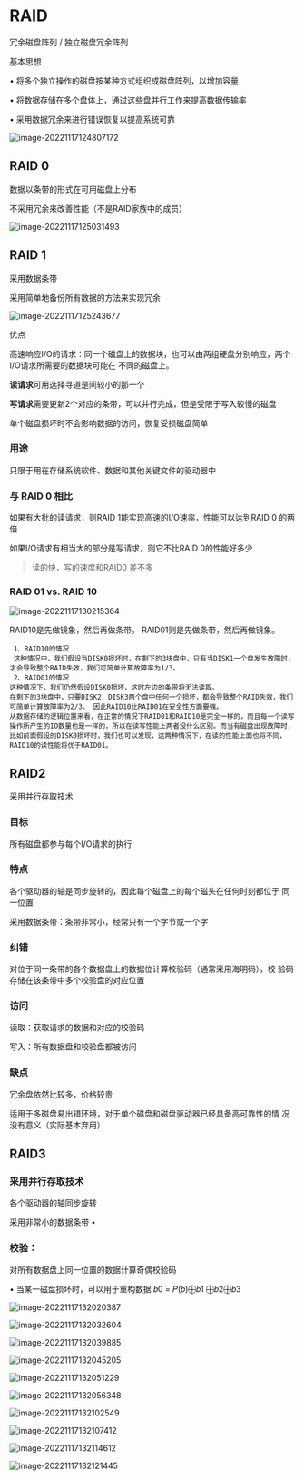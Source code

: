# RAID

 冗余磁盘阵列 / 独立磁盘冗余阵列

基本思想

 • 将多个独立操作的磁盘按某种方式组织成磁盘阵列，以增加容量

 • 将数据存储在多个盘体上，通过这些盘并行工作来提高数据传输率

 • 采用数据冗余来进行错误恢复以提高系统可靠

![image-20221117124807172](https://blog-1314638240.cos.ap-nanjing.myqcloud.com/image/image-20221117124807172.png)

## RAID 0

 数据以条带的形式在可用磁盘上分布

不采用冗余来改善性能（不是RAID家族中的成员）

![image-20221117125031493](https://blog-1314638240.cos.ap-nanjing.myqcloud.com/image/image-20221117125031493.png)

## RAID 1

采用数据条带

采用简单地备份所有数据的方法来实现冗余

![image-20221117125243677](https://blog-1314638240.cos.ap-nanjing.myqcloud.com/image/image-20221117125243677.png)

优点

高速响应I/O的请求：同一个磁盘上的数据块，也可以由两组硬盘分别响应，两个I/O请求所需要的数据块可能在 不同的磁盘上。

**读请求**可用选择寻道是间较小的那一个

**写请求**需要更新2个对应的条带，可以并行完成，但是受限于写入较慢的磁盘

单个磁盘损坏时不会影响数据的访问，恢复受损磁盘简单

### 用途

只限于用在存储系统软件、数据和其他关键文件的驱动器中

### 与 RAID 0 相比

如果有大批的读请求，则RAID 1能实现高速的I/O速率，性能可以达到RAID 0 的两倍 

如果I/O请求有相当大的部分是写请求，则它不比RAID 0的性能好多少

> 读的快，写的速度和RAID0 差不多

### RAID 01 vs. RAID 10

![image-20221117130215364](https://blog-1314638240.cos.ap-nanjing.myqcloud.com/image/image-20221117130215364.png)

RAID10是先做镜象，然后再做条带。 RAID01则是先做条带，然后再做镜象。 

```
 1、RAID10的情况     
 这种情况中，我们假设当DISK0损坏时，在剩下的3块盘中，只有当DISK1一个盘发生故障时，才会导致整个RAID失效，我们可简单计算故障率为1/3。
 2、RAID01的情况
这种情况下，我们仍然假设DISK0损坏，这时左边的条带将无法读取。
在剩下的3块盘中，只要DISK2，DISK3两个盘中任何一个损坏，都会导致整个RAID失效，我们可简单计算故障率为2/3。 因此RAID10比RAID01在安全性方面要强。    
从数据存储的逻辑位置来看，在正常的情况下RAID01和RAID10是完全一样的，而且每一个读写操作所产生的IO数量也是一样的，所以在读写性能上两者没什么区别。而当有磁盘出现故障时，比如前面假设的DISK0损坏时，我们也可以发现，这两种情况下，在读的性能上面也将不同，RAID10的读性能将优于RAID01。
```

## RAID2

 采用并行存取技术

### 目标 

所有磁盘都参与每个I/O请求的执行

### 特点 

各个驱动器的轴是同步旋转的，因此每个磁盘上的每个磁头在任何时刻都位于 同一位置 

采用数据条带：条带非常小，经常只有一个字节或一个字

### 纠错

对位于同一条带的各个数据盘上的数据位计算校验码（通常采用海明码），校 验码存储在该条带中多个校验盘的对应位置

### 访问

读取：获取请求的数据和对应的校验码 

写入：所有数据盘和校验盘都被访问

### 缺点

冗余盘依然比较多，价格较贵 

适用于多磁盘易出错环境，对于单个磁盘和磁盘驱动器已经具备高可靠性的情 况没有意义（实际基本弃用）

## RAID3

### 采用并行存取技术 

各个驱动器的轴同步旋转 

采用非常小的数据条带 •

### 校验：

对所有数据盘上同一位置的数据计算奇偶校验码 

• 当某一磁盘损坏时，可以用于重构数据 𝑏0 = 𝑃(𝑏)⨁𝑏1 ⨁𝑏2⨁𝑏3 

![image-20221117132020387](https://blog-1314638240.cos.ap-nanjing.myqcloud.com/image/image-20221117132020387.png)

![image-20221117132032604](https://blog-1314638240.cos.ap-nanjing.myqcloud.com/image/image-20221117132032604.png)

![image-20221117132039885](https://blog-1314638240.cos.ap-nanjing.myqcloud.com/image/image-20221117132039885.png)

![image-20221117132045205](https://blog-1314638240.cos.ap-nanjing.myqcloud.com/image/image-20221117132045205.png)

![image-20221117132051229](https://blog-1314638240.cos.ap-nanjing.myqcloud.com/image/image-20221117132051229.png)

![image-20221117132056348](https://blog-1314638240.cos.ap-nanjing.myqcloud.com/image/image-20221117132056348.png)

![image-20221117132102549](https://blog-1314638240.cos.ap-nanjing.myqcloud.com/image/image-20221117132102549.png)

![image-20221117132107412](https://blog-1314638240.cos.ap-nanjing.myqcloud.com/image/image-20221117132107412.png)

![image-20221117132114612](https://blog-1314638240.cos.ap-nanjing.myqcloud.com/image/image-20221117132114612.png)

![image-20221117132121445](https://blog-1314638240.cos.ap-nanjing.myqcloud.com/image/image-20221117132121445.png)